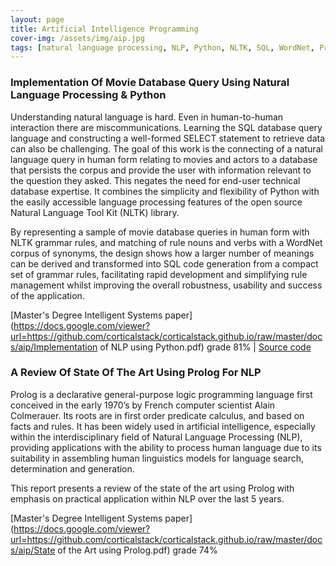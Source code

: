 ```yaml
---
layout: page
title: Artificial Intelligence Programming
cover-img: /assets/img/aip.jpg
tags: [natural language processing, NLP, Python, NLTK, SQL, WordNet, Prolog]
---
```

### Implementation Of Movie Database Query Using Natural Language Processing & Python
Understanding natural language is hard. Even in human-to-human interaction there are miscommunications.  Learning the SQL 
database query language and constructing a well-formed SELECT statement to retrieve data can also be challenging. The goal 
of this work is the connecting of a natural language query in human form relating to movies and actors to a database that 
persists the corpus and provide the user with information relevant to the question they asked.  This negates the need for 
end-user technical database expertise. It combines the simplicity and flexibility of Python with the easily accessible 
language processing features of the open source Natural Language Tool Kit (NLTK) library. 

By representing a sample of movie database queries in human form with NLTK grammar rules, and matching of rule nouns and 
verbs with a WordNet corpus of synonyms, the design shows how a larger number of meanings can be derived and transformed into SQL 
code generation from a compact set of grammar rules, facilitating rapid development and simplifying rule management whilst 
improving the overall robustness, usability and success of the application.

[Master's Degree Intelligent Systems paper](https://docs.google.com/viewer?url=https://github.com/corticalstack/corticalstack.github.io/raw/master/docs/aip/Implementation of NLP using Python.pdf) grade 81%
 | [Source code](https://github.com/corticalstack/NLPPythonToSQL)

### A Review Of State Of The Art Using Prolog For NLP
Prolog is a declarative general-purpose logic programming language first conceived in the early 1970’s by French computer 
scientist Alain Colmerauer. Its roots are in first order predicate calculus, and based on facts and rules. It has been 
widely used in artificial intelligence, especially within the interdisciplinary field of Natural Language Processing (NLP), 
providing applications with the ability to process human language due to its suitability in assembling human linguistics 
models for language search, determination and generation. 

This report presents a review of the state of the art using  Prolog with emphasis on practical application within NLP 
over the last 5 years.

[Master's Degree Intelligent Systems paper](https://docs.google.com/viewer?url=https://github.com/corticalstack/corticalstack.github.io/raw/master/docs/aip/State of the Art using Prolog.pdf) grade 74%